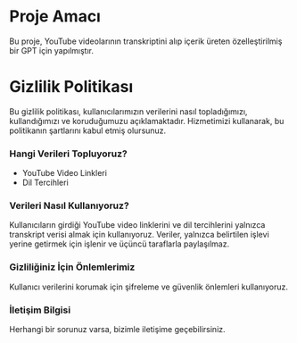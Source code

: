 # Proje Amacı
Bu proje, YouTube videolarının transkriptini alıp içerik üreten özelleştirilmiş bir GPT için yapılmıştır. 

# Gizlilik Politikası
Bu gizlilik politikası, kullanıcılarımızın verilerini nasıl topladığımızı, kullandığımızı ve koruduğumuzu açıklamaktadır. Hizmetimizi kullanarak, bu politikanın şartlarını kabul etmiş olursunuz.

### Hangi Verileri Topluyoruz?
- YouTube Video Linkleri
- Dil Tercihleri

### Verileri Nasıl Kullanıyoruz?
Kullanıcıların girdiği YouTube video linklerini ve dil tercihlerini yalnızca transkript verisi almak için kullanıyoruz. Veriler, yalnızca belirtilen işlevi yerine getirmek için işlenir ve üçüncü taraflarla paylaşılmaz.

### Gizliliğiniz İçin Önlemlerimiz
Kullanıcı verilerini korumak için şifreleme ve güvenlik önlemleri kullanıyoruz.

### İletişim Bilgisi
Herhangi bir sorunuz varsa, bizimle iletişime geçebilirsiniz.
